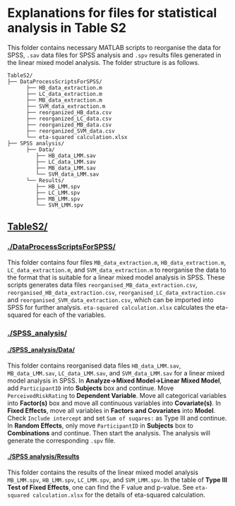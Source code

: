 # Explanations for files for statistical analysis in Table S2
This folder contains necessary MATLAB scripts to reorganise the data for SPSS, `.sav` data files for SPSS analysis and `.spv` results files generated in the linear mixed model analysis. The folder structure is as follows. 

```
TableS2/
├── DataProcessScriptsForSPSS/
      ├── HB_data_extraction.m
      ├── LC_data_extraction.m
      ├── MB_data_extraction.m
      ├── SVM_data_extraction.m
      ├── reorganized_HB_data.csv
      ├── reorganized_LC_data.csv
      ├── reorganized_MB_data.csv
      ├── reorganized_SVM_data.csv
      └── eta-squared calculation.xlsx
├── SPSS analysis/
      ├── Data/
         ├── HB_data_LMM.sav
         ├── LC_data_LMM.sav
         ├── MB_data_LMM.sav
         └── SVM_data_LMM.sav
      └── Results/
         ├── HB_LMM.spv
         ├── LC_LMM.spv
         ├── MB_LMM.spv
         └── SVM_LMM.spv
```
## [TableS2/](./)
### [./DataProcessScriptsForSPSS/](./DataProcessScriptsForSPSS/)
This folder contains four files `MB_data_extraction.m`, `HB_data_extraction.m`, `LC_data_extraction.m`, and `SVM_data_extraction.m` to reorganise the data to the format that is suitable for a linear mixed model analysis in SPSS. These scripts generates data files `reorganised_MB_data_extraction.csv`, `reorganised_HB_data_extraction.csv`,  `reorganised_LC_data_extraction.csv` and `reorganised_SVM_data_extraction.csv`, which can be imported into SPSS for further analysis. `eta-squared calculation.xlsx` calculates the eta-squared for each of the variables. 

### [./SPSS_analysis/](./SPSS_analysis/)
#### [./SPSS_analysis/Data/](./SPSS_analysis/Data/)
This folder contains reorganised data files `HB_data_LMM.sav`, `MB_data_LMM.sav`, `LC_data_LMM.sav`, and `SVM_data_LMM.sav` for a linear mixed model analysis in SPSS. In **Analyze->Mixed Model->Linear Mixed Model**, add `ParticipantID` into **Subjects** box and continue. Move `PerceivedRiskRating` to **Dependent Variable**. Move all categorical variables into **Factor(s)** box and move all continuous variables into **Covariate(s)**. In **Fixed Effects**, move all variables in **Factors and Covariates** into **Model**. Check `Include intercept` and set `Sum of suqares:` as Type III and continue. In **Random Effects**, only move `ParticipantID` in **Subjects** box to **Combinations** and continue. Then start the analysis. The analysis will generate the corresponding `.spv` file. 

#### [./SPSS analysis/Results](./SPSS_analysis/Data/)
This folder contains the results of the linear mixed model analysis `MB_LMM.spv`, `HB_LMM.spv`, `LC_LMM.spv`, and `SVM_LMM.spv`. In the table of **Type III Test of Fixed Effects**, one can find the F value and p-value. See `eta-squared calculation.xlsx` for the details of eta-squared calculation.
